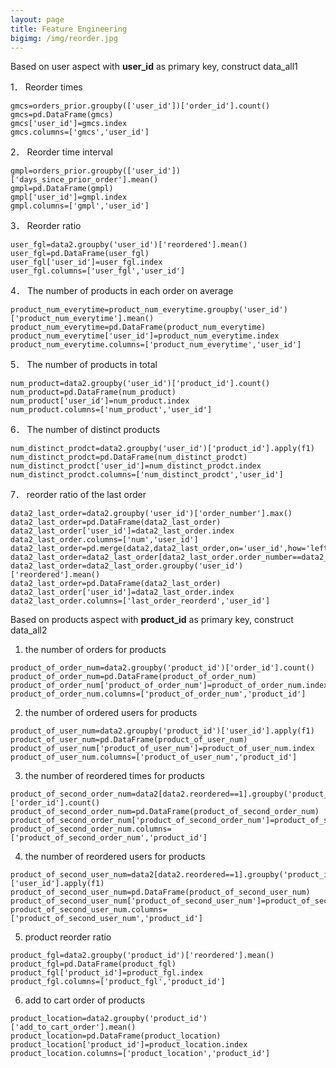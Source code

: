 ```yaml
---
layout: page
title: Feature Engineering
bigimg: /img/reorder.jpg
---
```


Based on user aspect with **user_id** as primary key, construct data_all1

1．	Reorder times
```
gmcs=orders_prior.groupby(['user_id'])['order_id'].count()
gmcs=pd.DataFrame(gmcs)
gmcs['user_id']=gmcs.index
gmcs.columns=['gmcs','user_id']
```
2．	Reorder time interval
```
gmpl=orders_prior.groupby(['user_id'])['days_since_prior_order'].mean()
gmpl=pd.DataFrame(gmpl)
gmpl['user_id']=gmpl.index
gmpl.columns=['gmpl','user_id']
```
3．	Reorder ratio
```
user_fgl=data2.groupby('user_id')['reordered'].mean()
user_fgl=pd.DataFrame(user_fgl)
user_fgl['user_id']=user_fgl.index
user_fgl.columns=['user_fgl','user_id']
```
4．	The number of products in each order on average
```
product_num_everytime=product_num_everytime.groupby('user_id')['product_num_everytime'].mean()
product_num_everytime=pd.DataFrame(product_num_everytime)
product_num_everytime['user_id']=product_num_everytime.index
product_num_everytime.columns=['product_num_everytime','user_id']
```
5．	The number of products in total
```
num_product=data2.groupby('user_id')['product_id'].count()
num_product=pd.DataFrame(num_product)
num_product['user_id']=num_product.index
num_product.columns=['num_product','user_id']
```
6．	The number of distinct products
```
num_distinct_prodct=data2.groupby('user_id')['product_id'].apply(f1)
num_distinct_prodct=pd.DataFrame(num_distinct_prodct)
num_distinct_prodct['user_id']=num_distinct_prodct.index
num_distinct_prodct.columns=['num_distinct_prodct','user_id']
```
7． reorder ratio of the last order
```
data2_last_order=data2.groupby('user_id')['order_number'].max()
data2_last_order=pd.DataFrame(data2_last_order)
data2_last_order['user_id']=data2_last_order.index
data2_last_order.columns=['num','user_id']
data2_last_order=pd.merge(data2,data2_last_order,on='user_id',how='left')
data2_last_order=data2_last_order[data2_last_order.order_number==data2_last_order.num]
data2_last_order=data2_last_order.groupby('user_id')['reordered'].mean()
data2_last_order=pd.DataFrame(data2_last_order)
data2_last_order['user_id']=data2_last_order.index
data2_last_order.columns=['last_order_reorderd','user_id']
```
Based on products aspect with **product_id** as primary key, construct data_all2
1.	the number of orders for products
```
product_of_order_num=data2.groupby('product_id')['order_id'].count()
product_of_order_num=pd.DataFrame(product_of_order_num)
product_of_order_num['product_of_order_num']=product_of_order_num.index
product_of_order_num.columns=['product_of_order_num','product_id']
```
2.	the number of ordered users for products
```
product_of_user_num=data2.groupby('product_id')['user_id'].apply(f1)
product_of_user_num=pd.DataFrame(product_of_user_num)
product_of_user_num['product_of_user_num']=product_of_user_num.index
product_of_user_num.columns=['product_of_user_num','product_id']
```
3.	the number of reordered times for products
```
product_of_second_order_num=data2[data2.reordered==1].groupby('product_id')['order_id'].count()
product_of_second_order_num=pd.DataFrame(product_of_second_order_num)
product_of_second_order_num['product_of_second_order_num']=product_of_second_order_num.index
product_of_second_order_num.columns=['product_of_second_order_num','product_id']
```
4.	the number of reordered users for products
```
product_of_second_user_num=data2[data2.reordered==1].groupby('product_id')['user_id'].apply(f1)
product_of_second_user_num=pd.DataFrame(product_of_second_user_num)
product_of_second_user_num['product_of_second_user_num']=product_of_second_user_num.index
product_of_second_user_num.columns=['product_of_second_user_num','product_id']
```
5.	product reorder ratio
```
product_fgl=data2.groupby('product_id')['reordered'].mean()
product_fgl=pd.DataFrame(product_fgl)
product_fgl['product_id']=product_fgl.index
product_fgl.columns=['product_fgl','product_id']
```
6.	add to cart order of products
```
product_location=data2.groupby('product_id')['add_to_cart_order'].mean()
product_location=pd.DataFrame(product_location)
product_location['product_id']=product_location.index
product_location.columns=['product_location','product_id']
```


